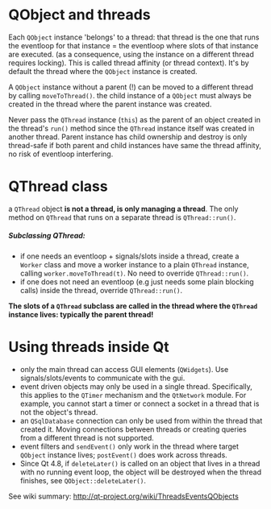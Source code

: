 QObject and threads
=====================
Each `QObject` instance 'belongs' to a thread: that thread is the one that runs the eventloop for that instance = the eventloop where slots of that instance are executed. (as a consequence, using the instance on a different thread requires locking). This is called thread affinity  (or thread context). It's by default the thread where the `QObject` instance is created. 

A `QObject` instance without a parent (!) can be moved to a different thread by calling `moveToThread()`.
the child instance of a `QObject` must always be created in the thread where the parent instance was created. 

Never pass the `QThread` instance (`this`) as the parent of an object created in the thread's `run()` method since the `QThread` instance itself was created in another thread. Parent instance has child ownership and destroy is only thread-safe if both parent and child instances have same the thread affinity, no risk of eventloop interfering.

QThread class
=====================
a `QThread` object **is not a thread, is only managing a thread**. The only method on `QThread` that runs on a separate thread is `QThread::run()`.

##### Subclassing QThread: 
* if one needs an eventloop + signals/slots inside a thread, create a `Worker` class and move a worker instance to a plain `QThread` instance, calling `worker.moveToThread(t)`. No need to override `QThread::run()`.
* if one does not need an eventloop (e.g just needs some plain blocking calls) inside the thread, override `QThread::run()`.

**The slots of a `QThread` subclass are called in the thread where the `QThread` instance lives: typically the parent thread!**

Using threads inside Qt
=====================
* only the main thread can access GUI elements (`QWidgets`). Use signals/slots/events to communicate with the gui.
* event driven objects may only be used in a single thread. Specifically, this applies to the `QTimer` mechanism and the `QtNetwork` module. For example, you cannot start a timer or connect a socket in a thread that is not the object's thread.
* an `QSqlDatabase` connection can only be used from within the thread that created it. Moving connections between threads or creating queries from a different thread is not supported.
* event filters and `sendEvent()` only work in the thread where target `QObject` instance lives; `postEvent()` does work across threads.
* Since Qt 4.8, if `deleteLater()` is called on an object that lives in a thread with no running event loop, the object will be destroyed when the thread finishes, see `QObject::deleteLater()`.

See wiki summary: http://qt-project.org/wiki/ThreadsEventsQObjects
